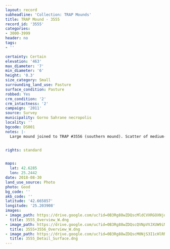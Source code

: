 ```yaml
---
layout: record
subheadline: 'Collection: TRAP Mounds'
title: TRAP Mound - 3555
record_id: '3555'
categories:
- 3000-3999
header: no
tags:
- ''

certainty: Certain
elevation: '463'
max_diameter: '7'
min_diameter: '6'
height: '0.3'
size_category: Small
surrounding_land_use: Pasture
surface_condition: Pasture
robbed: Yes
crm_condition: '2'
crm_intactness: '2'
campaign: '2011'
source: Survey
municipality: Gorno Sahrane necropolis
locality: ''
bgcode: DS001
notes: |-
  Large mound joined to TRAP #3556 (southern mound). Scatter of medium-sized stones.


rights: standard


maps:
  lat: 42.6285
  lon: 25.2442
date: 2018-08-30
land_use_source: Photo
photo: Good
bg_code: ''
akb_code: ''
latitude: '42.665857'
longitude: '25.203908'
images:
- image_path: https://drive.google.com/uc?id=0B3Rg88wZDQscMldCVXRGOXNjdUk
  title: 3555_Overview_W.dng
- image_path: https://drive.google.com/uc?id=0B3Rg88wZDQscQVNpVVJXUW9iMHc
  title: 3555+3556_Overview_W.dng
- image_path: https://drive.google.com/uc?id=0B3Rg88wZDQscM0NjS3I1cHlRNkU
  title: 3555_Detail_Surface.dng
---
```

